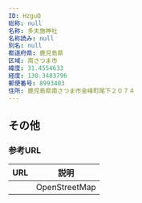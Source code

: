 ```yaml
---
ID: HzguQ
総称: null
名称: 多夫施神社
名称読み: null
別名: null
都道府県: 鹿児島県
区域: 南さつま市
緯度: 31.4554633
経度: 130.3483796
郵便番号: 8993403
住所: 鹿児島県南さつま市金峰町尾下２０７４
---
```


## その他

### 参考URL

| URL | 説明          |
| --- | ------------- |
|     | OpenStreetMap |

